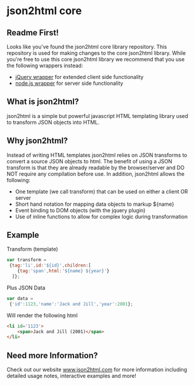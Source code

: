 json2html core
=========

Readme First!
--------------
Looks like you've found the json2html core library repository.  This repository is used for making changes to the core json2html library.  While you're free to use this core json2html library we recommend that you use the following wrappers instead:

+	<a href='https://github.com/moappi/jquery.json2html'>jQuery wrapper</a>  for extended client side functionality 
+	<a href='https://github.com/moappi/node-json2html'>node.js wrapper</a> for server side functionality


What is json2html?
------------------
json2html is a simple but powerful javascript HTML templating library used to transform JSON objects into HTML. 

Why json2html?
--------------
Instead of writing HTML templates json2html relies on JSON transforms to convert a source JSON objects to html.  The benefit of using a JSON transform is that they are already readable by the browser/server and DO NOT require any compilation before use.   In addition, json2html allows the following:

+	One template (we call transform) that can be used on either a client OR server
+	Short hand notation for mapping data objects to markup ${name}
+	Event binding to DOM objects (with the jquery plugin)
+	Use of inline functions to allow for complex logic during transformation 

Example
--------------
Transform (template)
```javascript
var transform = 
 {tag:'li',id:'${id}',children:[
	{tag:'span',html:'${name} ${year}'}
  ]};		
```
Plus JSON Data
```javascript
var data = 
 {'id':1123,'name':'Jack and Jill','year':2001};		
```

Will render the following html

```html
<li id='1123'>
	<span>Jack and Jill (2001)</span>
</li>	
```

Need more Information?
--------------
Check out our website <a href='http://www.json2html.com'>www.json2html.com</a> for more information including detailed usage notes, interactive examples and more!





